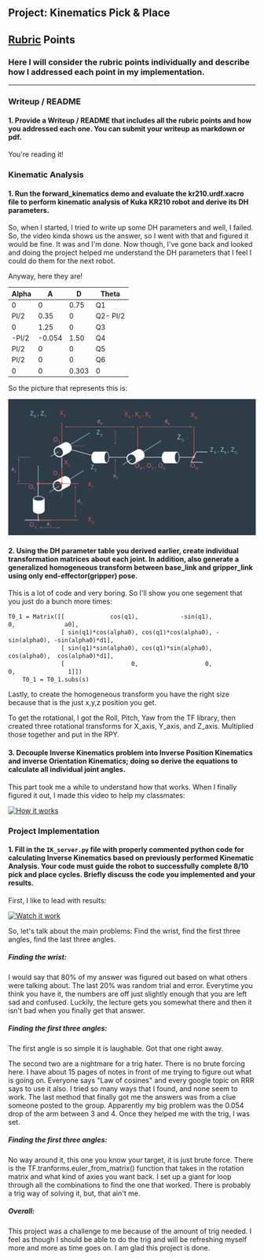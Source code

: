 ## Project: Kinematics Pick & Place
[//]: # (Image References)

[image1]: ./misc_images/misc1.png
[image2]: ./misc_images/misc2.png
[image3]: ./misc_images/misc3.png
[image4]: ./misc_images/DHDiagram.PNG

## [Rubric](https://review.udacity.com/#!/rubrics/972/view) Points
### Here I will consider the rubric points individually and describe how I addressed each point in my implementation.  

---
### Writeup / README

#### 1. Provide a Writeup / README that includes all the rubric points and how you addressed each one.  You can submit your writeup as markdown or pdf.  

You're reading it!

### Kinematic Analysis
#### 1. Run the forward_kinematics demo and evaluate the kr210.urdf.xacro file to perform kinematic analysis of Kuka KR210 robot and derive its DH parameters.

So, when I started, I tried to write up some DH parameters and well, I failed.  So, the video kinda shows us the answer, so I went with that and figured it would be fine.  It was and I'm done.  Now though, I've gone back and looked and doing the project helped me understand the DH parameters that I feel I could do them for the next robot.

Anyway, here they are!

Alpha | A | D | Theta
--- | --- | --- | ---
0| 0| 0.75 | Q1
PI/2| 0.35| 0| Q2- PI/2
0| 1.25|0|Q3
-PI/2|-0.054| 1.50|Q4
PI/2| 0|0|Q5
PI/2|  0|   0|Q6
0|   0| 0.303|0

So the picture that represents this is:

![Ain't it pretty!][image4] 

#### 2. Using the DH parameter table you derived earlier, create individual transformation matrices about each joint. In addition, also generate a generalized homogeneous transform between base_link and gripper_link using only end-effector(gripper) pose.

This is a lot of code and very boring.  So I'll show you one segement that you just do a bunch more times:

```
T0_1 = Matrix([[             cos(q1),            -sin(q1),            0,              a0],
               [ sin(q1)*cos(alpha0), cos(q1)*cos(alpha0), -sin(alpha0), -sin(alpha0)*d1],
               [ sin(q1)*sin(alpha0), cos(q1)*sin(alpha0),  cos(alpha0),  cos(alpha0)*d1],
               [                   0,                   0,            0,               1]])
    T0_1 = T0_1.subs(s)
```


Lastly, to create the homogeneous transform you have the right size because that is the just x,y,z position you get.

To get the rotational, I got the Roll, Pitch, Yaw from the TF library, then created three rotational transforms for X_axis, Y_axis, and Z_axis.  Multiplied those together and put in the RPY.  


#### 3. Decouple Inverse Kinematics problem into Inverse Position Kinematics and inverse Orientation Kinematics; doing so derive the equations to calculate all individual joint angles.

This part took me a while to understand how that works.  When I finally figured it out, I made this video to help my classmates:

[![How it works](http://img.youtube.com/vi/iDEIZv8zL9A/0.jpg)](http://www.youtube.com/watch?v=iDEIZv8zL9A "Finding the Wrist - TieDyedGuy")


### Project Implementation

#### 1. Fill in the `IK_server.py` file with properly commented python code for calculating Inverse Kinematics based on previously performed Kinematic Analysis. Your code must guide the robot to successfully complete 8/10 pick and place cycles. Briefly discuss the code you implemented and your results. 


First, I like to lead with results:

[![Watch it work](http://img.youtube.com/vi/jHT14vVb9vY/0.jpg)](http://www.youtube.com/watch?v=jHT14vVb9vY "Project 2 - TieDyedGuy")

So, let's talk about the main problems:  Find the wrist, find the first three angles, find the last three angles.

##### Finding the wrist: 

I would say that 80% of my answer was figured out based on what others were talking about.  The last 20% was random trial and error.  Everytime you think you have it, the numbers are off just slightly enough that you are left sad and confused.  Luckily, the lecture gets you somewhat there and then it isn't bad when you finally get that answer.

##### Finding the first three angles:

The first angle is so simple it is laughable.  Got that one right away.

The second two are a nightmare for a trig hater.  There is no brute forcing here.  I have about 15 pages of notes in front of me trying to figure out what is going on.  Everyone says "Law of cosines" and every google topic on RRR says to use it also.  I tried so many ways that I found, and none seem to work.  The last method that finally got me the answers was from a clue someone posted to the group.  Apparently my big problem was the 0.054 drop of the arm between 3 and 4.  Once they helped me with the trig, I was set.

##### Finding the first three angles:

No way around it, this one you know your target, it is just brute force.  There is the TF.tranforms.euler_from_matrix() function that takes in the rotation matrix and what kind of axies you want back.  I set up a giant for loop through all the combinations to find the one that worked.  There is probably a trig way of solving it, but, that ain't me.

##### Overall:

This project was a challenge to me because of the amount of trig needed.  I feel as though I should be able to do the trig and will be refreshing myself more and more as time goes on.  I am glad this project is done.
